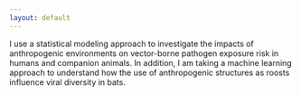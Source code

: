 ```yaml
---
layout: default
---
```


I use a statistical modeling approach to investigate the impacts of anthropogenic environments on vector-borne pathogen exposure risk in humans and companion animals. In addition, I am taking a machine learning approach to understand how the use of anthropogenic structures as roosts influence viral diversity in bats.
